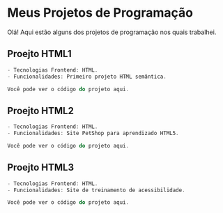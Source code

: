 
# Meus Projetos de Programação

Olá! Aqui estão alguns dos projetos de programação nos quais trabalhei.

## Proejto HTML1

```js
- Tecnologias Frontend: HTML.
- Funcionalidades: Primeiro projeto HTML semântica.

Você pode ver o código do projeto aqui.

```

## Proejto HTML2

```js
- Tecnologias Frontend: HTML.
- Funcionalidades: Site PetShop para aprendizado HTML5.

Você pode ver o código do projeto aqui.

```

## Proejto HTML3

```js
- Tecnologias Frontend: HTML.
- Funcionalidades: Site de treinamento de acessibilidade.

Você pode ver o código do projeto aqui.

```
